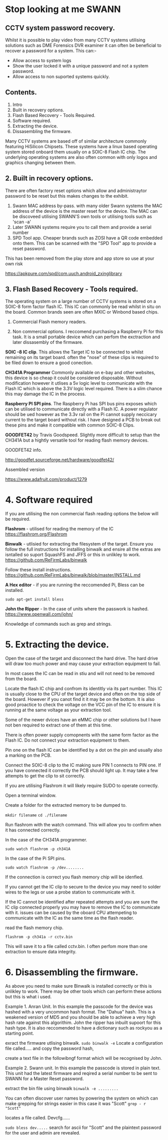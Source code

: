 # Stop looking at me SWANN
## CCTV system password recovery.

Whilst it is possible to play video from many CCTV systems utilising solutions such as DME Forensics DVR examiner it can often be beneficial to recover a password for a system.
This can:-
- Allow access to system logs
- Show the user locked it with a unique password and not a system password. 
- Allow access to non suported systems quickly. 


## Contents.
1. Intro
2. Built in recovery options. 
3. Flash Based Recovery - Tools Required. 
4. Software required. 
5. Extracting the device.
6. Dissasembling the firmware.

Many CCTV systems are based off of similar architecture commonly featuring HiSilicon Chipsets.
These systems have a linux based operating system stored onboard them usually on a SOIC-8 Flash IC chip. The underlying operating systems are also often common with only logos and graphics changing between them.



## 2. Built in recovery options. 
There are often factory reset options which allow and administraytor password to be reset but this makes changes to the exhibit.
1. Swann MAC address by-pass. with many older Swann systems the MAC address of the device is the master reset for the device.
The MAC can be discoveed utilising SWANN'S own tools or utilising tools such as 'scan -a'
2. Later SWANN systems require you to call them and provide a serial number  
3. SPD Tool app. Cheaper brands such as ZOSI have a QR code embedded onto them. This can be scanned with the "SPD Tool" app to provide a reset password.

This has been removed from the play store and app store so use at your own risk

https://apkpure.com/spd/com.uuch.android_zxinglibrary


## 3. Flash Based Recovery - Tools required. 

The operating system on a large number of CCTV systems is stored on a SOIC-8 form factor flash IC. This IC can commonly be read whilst in situ on the board. Common brands seen are often MXIC or Winbond based chips.

1. Commercial Flash memory readers. 

2. Non commercial options.
I reccomend purchasing a Raspberry Pi for this task. It is a small portable device which can perfom the exctraction and later dissasembly of the firmware. 

__SOIC -8 IC clip__. This allows the Target IC to be connected to whilst remaining on its target board. often the "nose" of these clips is required to be filed down to ensure a good conection.

__CH341A Programmer__ Commonly available on e-bay and other websites, this device is so cheap it could be considered disposable. Without modification however it utlises a 5v logic level to communicate with the Flash IC which is above the 3.3V logic level required. There is a slim chance this may damage the IC in the process.

__Raspberry PI SPI pins__. The Raspberry Pi has SPI bus pins exposes which can be utilised to communicate directly with a Flash IC. A power regulator should be ued however as the 3.3v rail on the Pi cannot supply neccicary current to the target board without risk. I have designed a PCB to break out these pins and make it compatible with common SOIC-8 Clips.  

__GOODFET42__ by Travis Goodspeed. Slightly more difficult to setup than the CH341A but a hightly versatile tool for reading flash memory devices. 

GOODFET42 info.

http://goodfet.sourceforge.net/hardware/goodfet42/

Assembled version

https://www.adafruit.com/product/1279


# 4. Software required
If you are utilising the non commercial flash reading options the below will be required.

**Flashrom**  - utilised for reading the memory of the IC
https://flashrom.org/Flashrom


**Binwalk** - utlisied for extracting the filesystem of the target.
Ensure you follow the full instructions for installing binwalk and ensire all the extras are isntalled so suport SquashFS and JFFS or this in unlikley to work.
https://github.com/ReFirmLabs/binwalk

Follow these install instructions.
https://github.com/ReFirmLabs/binwalk/blob/master/INSTALL.md


**A Hex editor** - if you are running the reccomended Pi, Bless can be installed.

`sudo apt-get install bless`

**John the Ripper** - In the case of units where the passwork is hashed.
https://www.openwall.com/john/

Knowledge of commands such as grep and strings.

# 5. Extracting the device. 
Open the case of the target and disconnect the hard drive. The hard drive will draw too much power and may cause your extraction equipment to fail.

In most cases the IC can be read in stiu and will not need to be removed from the board.

Locate the flash IC chip and confrom its identitly via its part number. This IC is usually close to the CPU of the target device and often on the top side of the board. However if you canot find it it may be on the bottom. It is also good proactice to check the voltage on the VCC pin of the IC to ensure it is running at the same voltage as your extraction tool.

Some of the newer dvices have an eMMC chip or other solutions but I have not ben required to extract one of them at this time.

There is often power supply comopnents with the same form factor as the Flash IC. Do not connect your extraction equipment to them.

Pin one on the flash IC can be identified by a dot on the pin and usually also a marking on the PCB.

Connect the SOIC-8 clip to the IC making sure PIN 1 connects to PIN one. If you have connected it correctly the PCB should light up. It may take a few attempts to get the clip to sit correctly.

If you are utilising Flashrom it will likely require SUDO to operate correctly.

Open a terminal window.

Create a folder for the extracted memory to be dumped to.

`mkdir filename`
`cd ./filename`

Run flashrom with the watch command. This will allow you to confirm when it has connected correctly.

In the case of the CH341A programmer.

`sudo watch flashrom -p ch341A`

In the case of the Pi SPI pins.

`sudo watch flashrom -p /dev........`

If the connection is correct you flash memory chip will be idenfied.

If you cannot get the IC clip to secure to the device you may need to solder wires to the legs or use a probe station to communicate with it.

If the IC cannot be identified after repeated attempts and you are sure the IC clip connected properly you may have to remove the IC to communicate with it. issues can be caused by the oboard CPU attempeting to communicate with the IC as the same time as the flash reader. 

read the flash memory chip.

`flashrom -p ch341a -r cctv.bin`

This will save it to a file called cctv.bin.
I often perfom more than one extraction to ensure data integrity.


# 6. Disassembling the firmware.
As above you need to make sure Binwalk is installed correctly or this is unlikley to work. There may be other tools which can perform these actions but this is what i used. 

Example 1. 
Anran Unit.
In this example the passcode for the device was hashed with a very uncommon hash format. The "Dahua" hash. This is a weakened version of MD5 and you should be able to achieve a very high hash rate against this algorithim. 
John the ripper has inbuilt supoort for this hash type. It is also reccomended to have a dictionary such as rockyou as a starting point. 

exract the firmware utlising binwalk.
`sudo binwalk -e`
Locate a configuration file called..... and copy the password hash,

create a text file in the followibngf format which will be recognised by John.
 

Example 2. Swann unit.
In this example the passcode is stored in plain text. This unit had the latest firmware and reqired a serial number to be sent to SWANN for a Master Reset password. 

extract the bin file using binwalk
`binwalk -e .........`

You can often discover user names by powering the system on which can make grepping for strings easier in this case it was "Scott"
`grep - r "Scott"`

locates a file called.
Devcfg......

`sudo bless dev.....`
search for ascii for "Scott" and the plaintext password for the user and admin are revealed.
